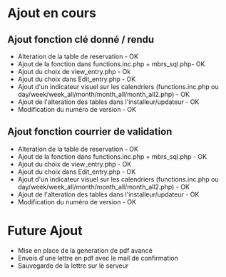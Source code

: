 # Ajout en cours
## Ajout fonction clé donné / rendu
* Alteration de la table de reservation - OK
* Ajout de la fonction dans functions.inc.php + mbrs_sql.php- OK
* Ajout du choix de view_entry.php - Ok
* Ajout du choix dans Edit_entry.php - OK
* Ajout d'un indicateur visuel sur les calendriers (functions.inc.php ou day/week/week_all/month/month_all/month_all2.php) - OK
* Ajout de l'alteration des tables dans l'installeur/updateur - OK
* Modification du numéro de version - OK
## Ajout fonction courrier de validation
* Alteration de la table de reservation - OK
* Ajout de la fonction dans functions.inc.php + mbrs_sql.php - OK
* Ajout du choix de view_entry.php - OK
* Ajout du choix dans Edit_entry.php - OK
* Ajout d'un indicateur visuel sur les calendriers (functions.inc.php ou day/week/week_all/month/month_all/month_all2.php) - OK
* Ajout de l'alteration des tables dans l'installeur/updateur - OK
* Modification du numéro de version - OK


# Future Ajout
* Mise en place de la generation de pdf avancé
* Envois d'une lettre en pdf avec le mail de confirmation
* Sauvegarde de la lettre sur le serveur
